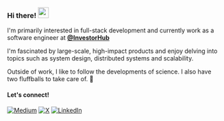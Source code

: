 ### Hi there! <img src="https://emojis.slackmojis.com/emojis/images/1536351075/4594/blob-wave.gif" width="25"/>

I'm primarily interested in full-stack development and currently work as a software engineer at [**@InvestorHub**](https://github.com/FreshXYZ)

I'm fascinated by large-scale, high-impact products and enjoy delving into topics such as system design, distributed systems and scalability. 

Outside of work, I like to follow the developments of science. I also have two fluffballs to take care of. 🐶

#### Let's connect!
[<img alt="Medium" src="https://img.shields.io/badge/Medium-%23000000.svg?&style=for-the-badge&logo=Medium&logoColor=white" />](https://medium.com/@ispaulle)
[<img alt="X" src="https://img.shields.io/badge/Twitter-1DA1F2?style=for-the-badge&logo=twitter&logoColor=white" />](https://x.com/ispaulle)
[<img alt="LinkedIn" src="https://img.shields.io/badge/LinkedIn-%230E76A8.svg?&style=for-the-badge&logo=LinkedIn&logoColor=white" />](https://linkedin.com/in/plle)
